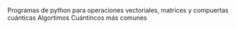 Programas de python para operaciones vectoriales, matrices y compuertas cuánticas
Algortimos Cuántincos más comunes